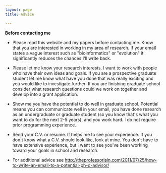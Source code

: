 ```yaml
---
layout: page
title: Advice

---
```


**Before contacting me**

- Please read this website and my papers before contacting me. Know that you are interested in working in my area of research. If your email states a vague interest such as "bioinformatics" or "evolution" it significantly reduces the chances I'll write back.

- Please let me know your research interests. I want to work with people who have their own ideas and goals. If you are a prospective graduate student let me know what have you done that was really exciting and you would like to investigate further. If you are finishing graduate school consider what research questions could we work on together and develop into a grant application.

- Show me you have the potential to do well in graduate school. Potential means you can communicate well in your email, you have done research as an undergraduate or graduate student (so you know that's what you want to do for the next 2-5 years), and you work hard. I do not require prior programming experience.

- Send your C.V. or resume. It helps me to see your experience. If you don't know what a C.V. should look like, look at mine. You don't have to have extensive experience, but I want to see you've been working toward your goals in school and research. 

- For additional advice see http://theprofessorisin.com/2011/07/25/how-to-write-an-email-to-a-potential-ph-d-advisor/
